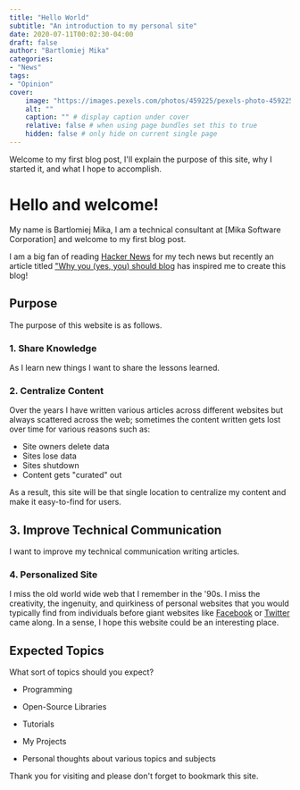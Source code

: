 ```yaml
---
title: "Hello World"
subtitle: "An introduction to my personal site"
date: 2020-07-11T00:02:30-04:00
draft: false
author: "Bartlomiej Mika"
categories:
- "News"
tags:
- "Opinion"
cover:
    image: "https://images.pexels.com/photos/459225/pexels-photo-459225.jpeg?auto=compress&cs=tinysrgb&dpr=2&h=650&w=940"
    alt: ""
    caption: "" # display caption under cover
    relative: false # when using page bundles set this to true
    hidden: false # only hide on current single page
---
```


Welcome to my first blog post, I'll explain the purpose of this site, why I started it, and what I hope to accomplish.

<!--more-->

# Hello and welcome!

My name is Bartlomiej Mika, I am a technical consultant at [Mika Software Corporation] and welcome to my first blog post.

I am a big fan of reading [Hacker News]() for my tech news but recently an article titled ["Why you (yes, you) should blog](https://archive.is/xbFqF) has inspired me to create this blog!

## Purpose
The purpose of this website is as follows.

### 1.  Share Knowledge
As I learn new things I want to share the lessons learned.

 ### 2. Centralize Content
Over the years I have written various articles across different websites but always scattered across the web; sometimes the content written gets lost over time  for various reasons such as:

* Site owners delete data
* Sites lose data
* Sites shutdown
* Content gets "curated" out

As a result, this site will be that single location to centralize my content and make it easy-to-find for users.

## 3. Improve Technical Communication
I want to improve my technical communication writing articles.

### 4. Personalized Site
I miss the old world wide web that I remember in the '90s. I miss the creativity, the ingenuity, and quirkiness of personal websites that you would typically find from individuals before giant websites like [Facebook](https://facebook.com) or [Twitter](https://twitter.com) came along. In a sense, I hope this website could be an interesting place.

## Expected Topics
What sort of topics should you expect?

* Programming

* Open-Source Libraries

* Tutorials

* My Projects

* Personal thoughts about various topics and subjects

Thank you for visiting and please don't forget to bookmark this site.
